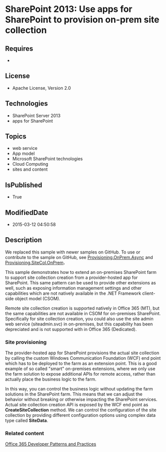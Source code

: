 # SharePoint 2013: Use apps for SharePoint to provision on-prem site collection
## Requires
* 
## License
* Apache License, Version 2.0
## Technologies
* SharePoint Server 2013
* apps for SharePoint
## Topics
* web service
* App model
* Microsoft SharePoint technologies
* Cloud Computing
* sites and content
## IsPublished
* True
## ModifiedDate
* 2015-03-12 04:50:58
## Description

<p>We replaced this sample with newer samples on GitHub. To use or contribute to the sample on GitHub, see
<a href="https://github.com/OfficeDev/PnP/tree/master/Samples/Provisioning.OnPrem.Async">
Provisioning.OnPrem.Async</a> and <a href="https://github.com/OfficeDev/PnP/tree/master/Samples/Provisioning.SiteCol.OnPrem">
Provisioning.SiteCol.OnPrem</a><strong>.</strong></p>
<p>This sample demonstrates how to extend an on-premises SharePoint farm to support site collection creation from a provider-hosted app for SharePoint. This same pattern can be used to provide other extensions as well, such as exposing information management
 settings and other capabilities which are not natively available in the .NET Framework client-side object model (CSOM).</p>
<p>Remote site collection creation is supported natively in Office 365 (MT), but the same capabilities are not available in CSOM for on-premises SharePoint. Specifically for site collection creation, you could also use the site admin web service (siteadmin.svc)
 in on-premises, but this capability has been depreciated and is not supported with in Office 365 (Dedicated).</p>
<h3>Site provisioning</h3>
<p>The provider-hosted app for SharePoint provisions the actual site collection by calling the custom Windows Communication Foundation (WCF) end point which has to be deployed to the farm as an extension point. This is a good example of so called &quot;smart&quot; on-premises
 extensions, where we only use the farm solution to expose additional APIs for remote access, rather than actually place the business logic to the farm.</p>
<p>In this way, you can control the business logic without updating the farm solutions in the SharePoint farm. This means that we can adjust the behavior without breaking or otherwise impacting the SharePoint services. Actual site collection creation API is
 exposed by the WCF end point as <strong>CreateSiteCollection</strong> method. We can control the configuration of the site collection by providing different configuration options using complex data type called
<strong>SiteData</strong>.</p>
<h3>Related content</h3>
<p><a href="https://github.com/OfficeDev/PnP/tree/master/Samples/Core.DataStorageModels">Office 365 Developer Patterns and Practices</a></p>
